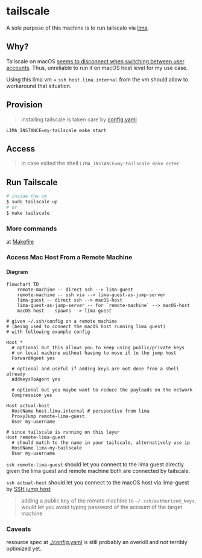 # tailscale

A sole purpose of this machine is to run tailscale via [lima](../).

## Why?

Tailscale on macOS [seems to disconnect when switching between user accounts](https://github.com/tailscale/tailscale/issues/594).
Thus, unreliable to run it on macOS host level for my use case.

Using this lima vm + `ssh host.lima.internal` from the vm should allow to workaround that situation.

## Provision

> installing tailscale is taken care by [config.yaml](./config.yaml)

`LIMA_INSTANCE=my-tailscale make start`

## Access
> in case exited the shell
`LIMA_INSTANCE=my-tailscale make enter`

## Run Tailscale

```bash
# inside the vm
$ sudo tailscale up
# or
$ make tailscale
```

### More commands
at [Makefile](./Makefile)


### Access Mac Host From a Remote Machine

#### Diagram
```mermaid
flowchart TD
    remote-machine -- direct ssh --> lima-guest
    remote-machine -- ssh via --> lima-guest-as-jump-server
    lima-guest -- direct ssh --> macOS-host
    lima-guest-as-jump-server -- for `remote-machine` --> macOS-host
    macOS-host -- spawns --> lima-guest
```

```ssh-config
# given ~/.ssh/config on a remote machine
# (being used to connect the macOS host running lima guest)
# with following example config

Host *
  # optional but this allows you to keep using public/private keys
  # on local machine without having to move it to the jump host
  ForwardAgent yes
  
  # optional and useful if adding keys are not done from a shell already
  AddKeysToAgent yes 
  
  # optional but you maybe want to reduce the payloads on the network
  Compression yes

Host actual-host
  HostName host.lima.internal # perspective from lima
  ProxyJump remote-lima-guest
  User my-username

# since tailscale is running on this layer
Host remote-lima-guest
  # should match to the name in your tailscale, alternatively use ip
  HostName lima-my-tailscale
  User my-username
```

`ssh remote-lima-guest` should let you connect to the lima guest directly given the lima guest and remote machine both are connected by tailscale.

`ssh actual-host` should let you connect to the macOS host via lima-guest by [SSH jump host](https://wiki.gentoo.org/wiki/SSH_jump_host)

> adding a public key of the remote machine to `~/.ssh/authorized_keys`, would let you avoid typing password of the account of the target machine

### Caveats
resource spec at [./config.yaml](./config.yaml) is still probably an overkill and not terribly optimized yet.
